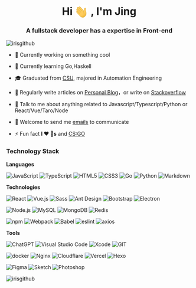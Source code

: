<!--
**IrisGitHub/IrisGitHub** is a ✨ _special_ ✨ repository because its `README.md` (this file) appears on your GitHub profile.

Here are some ideas to get you started:

- 🔭 I’m currently working on ...
- 🌱 I’m currently learning ...
- 👯 I’m looking to collaborate on ...
- 🤔 I’m looking for help with ...
- 💬 Ask me about ...
- 📫 How to reach me: ...
- 😄 Pronouns: ...
- ⚡ Fun fact: ...
-->

<h1 align="center">Hi <img align="top" src="https://github.com/IrisGitHub/IrisGitHub/blob/main/wave.gif" width="36px" height="36px"/> , 
 I'm Jing</h1>
<h3 align="center">A fullstack developer has a expertise in Front-end</h3>

<p align="left"> <img src="https://komarev.com/ghpvc/?username=irisgithub&label=Profile%20views&color=0e75b6&style=flat" alt="irisgithub" /> </p>

- 🔭 Currently working on something cool

- 🌱 Currently learning Go,Haskell 

- 🎓 Graduated from [CSU](https://www.csu.edu.cn/), majored in Automation Engineering

- 📝 Regularly write articles on [Personal Blog](https://jiangjings.com)，or write on [Stackoverflow](https://stackoverflow.com/users/10522217)

- 💬 Talk to me about anything related to Javascript/Typescript/Python or React/Vue/Taro/Node

- 👯 Welcome to send me [emails](mailto:i@jiangjings.com) to communicate 

- ⚡ Fun fact **I ❤️ 🐶s** and [CS:GO](https://store.steampowered.com/app/730/CounterStrike_2/)

### Technology Stack

**Languages**

<img src="https://img.shields.io/badge/JavaScript-%23323330.svg?logo=javascript&logoColor=%23F7DF1E&style=flat-square" alt="JavaScript" height="22"/> <img src="https://img.shields.io/badge/Typescript-%23007acc.svg?logo=typescript&logoColor=white&style=flat-square" alt="TypeScript" height="22"/> <img src="https://img.shields.io/badge/HTML5-E34F26?style=for-the-badge&logo=html5&logoColor=white" alt="HTML5" height="22"/> <img src="https://img.shields.io/badge/CSS3-1572B6?style=for-the-badge&logo=css3&logoColor=white" alt="CSS3" height="22"/> <img src="https://img.shields.io/badge/Go-00ADD8?style=for-the-badge&logo=go&logoColor=white" alt="Go" height="22"/> <img src="https://img.shields.io/badge/Python-FFD43B?style=for-the-badge&logo=python&logoColor=blue" alt="Python" height="22"/> <img src="https://img.shields.io/badge/-Markdown-000?&logo=Markdown" alt="Markdown" height="22"/> 

**Technologies**

<img src="https://img.shields.io/badge/React-%2320232a.svg?logo=React&logoColor=%2361dafb&style=flat-square" alt="React" height="22"/> <img src="https://img.shields.io/badge/Vue.js-%2335495e.svg?logo=Vue.js&logoColor=%234fc08d&style=flat-square" alt="Vue.js" height="22"/> <img src="https://img.shields.io/badge/Sass-CC6699?style=for-the-badge&logo=sass&logoColor=white" alt="Sass" height="22"/> <img src="https://img.shields.io/badge/ant%20design-%230170fe.svg?logo=Ant-design&logoColor=white&style=flat-square" alt="Ant Design" height="22"/> <img src="https://img.shields.io/badge/Bootstrap-%237952b3.svg?logo=bootstrap&logoColor=white&style=flat-square" alt="Bootstrap" height="22"/> <img src="https://img.shields.io/badge/Electron-%231572b6.svg?logo=Electron&logoColor=white&style=flat-square" alt="Electron" height="22"/>

<img src="https://img.shields.io/badge/Node.js-%2343853d.svg?logo=node.js&logoColor=white&style=flat-square" alt="Node.js" height="22"/> <img src="https://img.shields.io/badge/Mysql-%234479a1.svg?logo=MySQL&logoColor=white&style=flat-square" alt="MySQL" height="22"/> <img src="https://img.shields.io/badge/Mongodb-%234ea94b.svg?logo=Mongodb&logoColor=white&style=flat-square" alt="MongoDB" height="22"/> <img src="https://img.shields.io/badge/Redis-%23a51f17.svg?logo=redis&logoColor=white&style=flat-square" alt="Redis" height="22"/>

<img src="https://img.shields.io/badge/NPM-%23cb0000.svg?logo=npm&logoColor=white&style=flat-square" alt="npm" height="22"/> <img src="https://img.shields.io/badge/Webpack-%231e72b3.svg?logo=Webpack&logoColor=white&style=flat-square" alt="Webpack" height="22"/> <img src="https://img.shields.io/badge/Babel-%23323330.svg?logo=babel&logoColor=%23f9dc3e&style=flat-square" alt="Babel" height="22"/> <img src="https://img.shields.io/badge/eslint-3A33D1?style=for-the-badge&logo=eslint&logoColor=white" alt="eslint" height="22"/> <img src="https://img.shields.io/badge/axios-671ddf?&style=for-the-badge&logo=axios&logoColor=white" alt="axios" height="22"/> 

**Tools**

<img src="https://img.shields.io/badge/ChatGPT-74aa9c?style=for-the-badge&logo=openai&logoColor=white" alt="ChatGPT" height="22"/> <img src="https://img.shields.io/badge/Visual%20studio%20code-%230078d7.svg?logo=visual-studio-code&logoColor=white&style=flat-square" alt="Visual Studio Code" height="22"/> <img src="https://img.shields.io/badge/Xcode-%23007acc.svg?logo=xcode&logoColor=white&style=flat-square" alt="Xcode" height="22"/> <img src="https://img.shields.io/badge/GIT-E44C30?style=for-the-badge&logo=git&logoColor=white" alt="GIT" height="22"/>

<img src="https://img.shields.io/badge/Docker-%23000000.svg?logo=Docker&logoColor=blue&style=flat-square" alt="docker" height="22"/> <img src="https://img.shields.io/badge/Nginx-009639?style=for-the-badge&logo=nginx&logoColor=white" alt="Nginx" height="22"/> <img src="https://img.shields.io/badge/Cloudflare-F38020?style=for-the-badge&logo=Cloudflare&logoColor=white" alt="Cloudflare" height="22"/> <img src="https://img.shields.io/badge/Vercel-000000?style=for-the-badge&logo=vercel&logoColor=white" alt="Vercel" height="22"/> <img src="https://img.shields.io/badge/Hexo-0E83CD?style=for-the-badge&logo=hexo&logoColor=white" alt="Hexo" height="22"/>

<img src="https://img.shields.io/badge/Figma-%23f24e1e.svg?logo=Figma&logoColor=white&style=flat-square" alt="Figma" height="22"/> <img src="https://img.shields.io/badge/Sketch-FFB387?style=for-the-badge&logo=sketch&logoColor=black" alt="Sketch" height="22"/> <img src="https://img.shields.io/badge/Photoshop-%2331a8ff.svg?logo=adobe-photoshop&logoColor=white&style=flat-square" alt="Photoshop" height="22"/>

<img src="https://github-readme-stats.vercel.app/api?username=irisgithub&show_icons=true&icon_color=0366d6&text_color=24292e&bg_color=ffffff&hide_title=true&locale=en" alt="irisgithub" />
